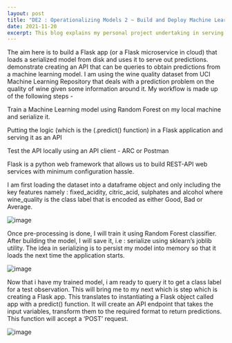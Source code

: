 ```yaml
---
layout: post
title: "DE2 : Operationalizing Models 2 ~ Build and Deploy Machine Learning Model As API Endpoints"
date: 2021-11-20
excerpt: This blog explains my personal project undertaking in serving out my classifier model into a Rest API endpoint
---
```


The aim here is to build a Flask app (or a Flask microservice in cloud) that loads a serialized model from disk and uses it to serve out predictions.  demonstrate creating an API that can be queries to obtain predictions from a machine learning model. I am using the wine quality dataset from UCI Machine Learning Repository  that deals with a prediction problem on the quality of wine given some information around it. My workflow is made up of the following steps  -

Train a Machine Learning model using Random Forest on my local machine and serialize it.

Putting the logic (which is the (.predict() function) in a Flask application and serving it as an API

Test the API locally using an API client - ARC or Postman

Flask is a python web framework that allows us to build REST-API web services with minimum configuration hassle.

I am first loading the dataset into a dataframe object and only including the key features namely : fixed_acidity, citric_acid, sulphates and alcohol where wine_quality is the class label that is encoded as either Good, Bad or Average. 

![image](https://user-images.githubusercontent.com/80447701/154809997-886241e1-78b6-4cba-9097-84fc42d8ee1e.png)


Once pre-processing is done, I will train it using Random Forest classifier. After building the model, I will save it, i.e : serialize using sklearn’s joblib utility. The idea in serializing is to persist my model into memory so that it loads the next time the application starts.  

![image](https://user-images.githubusercontent.com/80447701/154810037-e6e818d0-0143-4dd4-90a8-39f902bba79b.png)

Now that i have my trained model, i am ready to query it to get a class label for a test observation. This will bring me to my next which is step which is creating a Flask app. This translates to instantiating a Flask object called app with a predict() function. It will create an API endpoint that takes the input variables, transform them to the required format to return predictions. This function will accept a ‘POST’ request.

![image](https://user-images.githubusercontent.com/80447701/154810061-51101b25-88f9-477c-95d7-b6849f9fa4bd.png)
